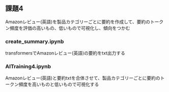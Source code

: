 ## 課題4
Amazonレビュー(英語)を製品カテゴリーごとに要約を作成して、要約のトークン頻度を評価の高いもの、低いもので可視化し、傾向をつかむ

### create_summary.ipynb
transformersでAmazonレビュー(英語)の要約をtxt出力する

### AITraining4.ipynb
Amazonレビュー(英語)と要約txtを合体させて、製品カテゴリーごとに要約のトークン頻度を高いものと低いもので可視化する